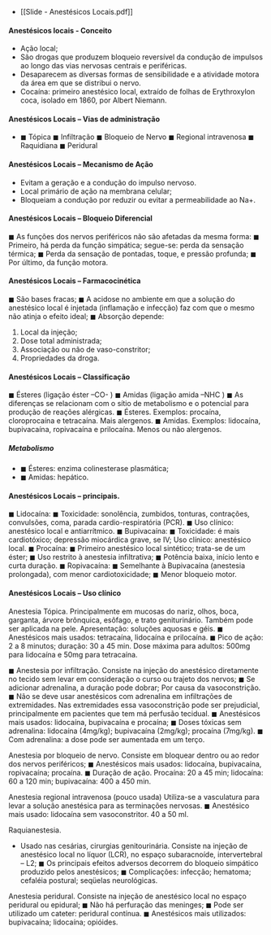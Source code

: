 - [[Slide - Anestésicos Locais.pdf]]

#### Anestésicos locais - Conceito
- Ação local; 
- São drogas que produzem bloqueio reversível da condução de impulsos ao longo das vias nervosas centrais e periféricas.
- Desaparecem as diversas formas de sensibilidade e a atividade motora da área em que se distribui o nervo.
- Cocaína: primeiro anestésico local, extraído de folhas de Erythroxylon coca, isolado em 1860, por Albert Niemann.
#### Anestésicos Locais – Vias de administração
- ◼ Tópica ◼ Infiltração ◼ Bloqueio de Nervo ◼ Regional intravenosa ◼ Raquidiana ◼ Peridural
#### Anestésicos Locais – Mecanismo de Ação
- Evitam a geração e a condução do impulso nervoso.
- Local primário de ação na membrana celular;
- Bloqueiam a condução por reduzir ou evitar a permeabilidade ao Na+.
#### Anestésicos Locais – Bloqueio Diferencial
◼ As funções dos nervos periféricos não são afetadas da mesma forma: 
◼ Primeiro, há perda da função simpática; segue-se: perda da sensação térmica; 
◼ Perda da sensação de pontadas, toque, e pressão profunda; 
◼ Por último, da função motora.
#### Anestésicos Locais – Farmacocinética
◼ São bases fracas; 
◼ A acidose no ambiente em que a solução do anestésico local é injetada (inflamação e infecção) faz com que o mesmo não atinja o efeito ideal; 
◼ Absorção depende: 
1. Local da injeção; 
2. Dose total administrada; 
3. Associação ou não de vaso-constritor; 
4. Propriedades da droga.
#### Anestésicos Locais – Classificação
◼ Ésteres (ligação éster –CO- ) 
◼ Amidas (ligação amida –NHC ) 
◼ As diferenças se relacionam com o sítio de metabolismo e o potencial para produção de reações alérgicas. 
◼ Ésteres. Exemplos: procaína, cloroprocaína e tetracaína. Mais alergenos. 
◼ Amidas. Exemplos: lidocaína, bupivacaína, ropivacaína e prilocaína. Menos ou não alergenos.
##### Metabolismo
- ◼ Ésteres: enzima colinesterase plasmática; 
- ◼ Amidas: hepático.
#### Anestésicos Locais – principais.
◼ Lidocaína: 
	◼ Toxicidade: sonolência, zumbidos, tonturas, contrações, convulsões, coma, parada cardio-respiratória (PCR). 
	◼ Uso clínico: anestésico local e antiarrítmico.
◼ Bupivacaína: 
	◼ Toxicidade: é mais cardiotóxico; depressão miocárdica grave, se IV; Uso clínico: anestésico local.
◼ Procaína: 
	◼ Primeiro anestésico local sintético; trata-se de um éster; 
	◼ Uso restrito à anestesia infiltrativa;
	◼ Potência baixa, início lento e curta duração.
◼ Ropivacaína: 
	◼ Semelhante à Bupivacaína (anestesia prolongada), com menor cardiotoxicidade; 
	◼ Menor bloqueio motor.
#### Anestésicos Locais – Uso clínico
Anestesia Tópica. Principalmente em mucosas do nariz, olhos, boca, garganta, árvore brônquica, esôfago, e trato geniturinário. Também pode ser aplicada na pele.
Apresentação: soluções aquosas e géis. 
◼ Anestésicos mais usados: tetracaína, lidocaína e prilocaína. 
◼ Pico de ação: 2 a 8 minutos; duração: 30 a 45 min. 
Dose máxima para adultos: 500mg para lidocaína e 50mg para tetracaína.

◼ Anestesia por infiltração. Consiste na injeção do anestésico diretamente no tecido sem levar em consideração o curso ou trajeto dos nervos; 
◼ Se adicionar adrenalina, a duração pode dobrar; Por causa da vasoconstrição. 
◼ Não se deve usar anestésicos com adrenalina em infiltrações de extremidades. Nas extremidades essa vasoconstrição pode ser prejudicial, principalmente em pacientes que tem má perfusão tecidual. 
◼ Anestésicos mais usados: lidocaína, bupivacaína e procaína;
◼ Doses tóxicas sem adrenalina: lidocaína (4mg/kg); bupivacaína (2mg/kg); procaína (7mg/kg). 
◼ Com adrenalina: a dose pode ser aumentada em um terço.

Anestesia por bloqueio de nervo. Consiste em bloquear dentro ou ao redor dos nervos periféricos; 
◼ Anestésicos mais usados: lidocaína, bupivacaína, ropivacaína; procaína.
◼ Duração de ação. Procaína: 20 a 45 min; lidocaína: 60 a 120 min; bupivacaína: 400 a 450 min.

Anestesia regional intravenosa (pouco usada)
Utiliza-se a vasculatura para levar a solução anestésica para as terminações nervosas. 
◼ Anestésico mais usado: lidocaína sem vasoconstritor. 40 a 50 ml.

Raquianestesia. 
- Usado nas cesárias, cirurgias genitourinária. 
Consiste na injeção de anestésico local no líquor (LCR), no espaço subaracnoíde, intervertebral – L2; 
◼ Os principais efeitos adversos decorrem do bloqueio simpático produzido pelos anestésicos; 
◼ Complicações: infecção; hematoma; cefaléia postural; seqüelas neurológicas.

Anestesia peridural. 
Consiste na injeção de anestésico local no espaço peridural ou epidural; 
◼ Não há perfuração das meninges; 
◼ Pode ser utilizado um cateter: peridural contínua. 
◼ Anestésicos mais utilizados: bupivacaína; lidocaína; opióides.

